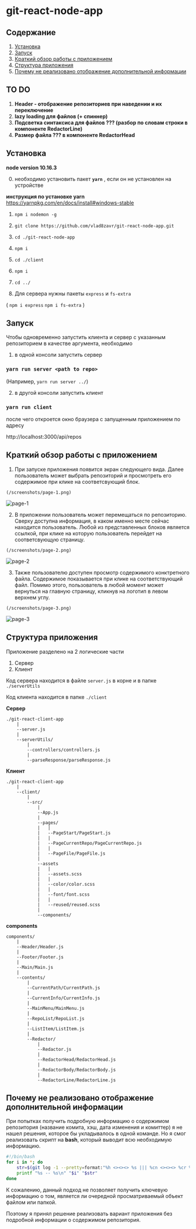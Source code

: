 # git-react-node-app

## Содержание

1. [Установка](#установка)
2. [Запуск](#запуск)
3. [Краткий обзор работы с приложением](#краткий-обзор-работы-с-приложением)
4. [Структура приложения](#структура-приложения)
5. [Почему не реализовано отображение дополнительной информации](#почему-не-реализовано-отображение-дополнительной-информации)

## TO DO

1. **Header - отображение репозиториев при наведении и их переключение**
2. **lazy loading для файлов (+ спиннер)**
3. **Подсветка синтаксиса для файлов ??? (разбор по словам строки в компоненте RedactorLine)**
4. **Размер файла ??? в компоненте RedactorHead**

## Установка

**node version 10.16.3**

0. необходимо установить пакет **`yarn`** , если он не установлен на устройстве

**инструкция по установке yarn** https://yarnpkg.com/en/docs/install#windows-stable

1. `npm i nodemon -g`

2. `git clone https://github.com/vlad8zavr/git-react-node-app.git`
3. `cd ./git-react-node-app`
4. `npm i`
5. `cd ./client`
6. `npm i`
7. `cd ../`

8. Для сервера нужны пакеты `express` и `fs-extra`

(
    `npm i express`
    `npm i fs-extra`
)

## Запуск

Чтобы одновременно запустить клиента и сервер с указанным репозиторием в качестве аргумента, необходимо 

1. в одной консоли запустить сервер

### `yarn run server <path to repo>`

(Например, `yarn run server ../`)

2. в другой консоли запустить клиент

### `yarn run client`

после чего откроется окно браузера с запущенным приложением по адресу

http://localhost:3000/api/repos

## Краткий обзор работы с приложением

1. При запуске приложения появится экран следующего вида. Далее пользователь может выбрать репозиторий и просмотреть его содержимое при клике на соответсвующий блок.

`(/screenshots/page-1.png)`

![page-1](/screenshots/page-1.png)

2. В приложении пользователь может перемещаться по репозиторию. Сверху доступна информация, в каком именно месте сейчас находится пользователь. Любой из представленных блоков является ссылкой, при клике на которую пользователь перейдет на соответсвующую страницу.

`(/screenshots/page-2.png)`

![page-2](/screenshots/page-2.png)

3. Также пользователю доступен просмотр содержимого конктретного файла. Содержимое показывается при клике на соответствующий файл. Помимо этого, пользователь в любой момент может вернуться на главную страницу, кликнув на логотип в левом верхнем углу.

`(/screenshots/page-3.png)`

![page-3](/screenshots/page-3.png)

## Структура приложения

Приложение разделено на 2 логические части

1. Сервер
2. Клиент

Код сервера находится в файле `server.js` в корне и в папке `./serverUtils`

Код клиента находится в папке `./client`

**Сервер**
```
./git-react-client-app
    |
    --server.js
    |
    --serverUtils/
        |
        --controllers/controllers.js
        |
        --parseResponse/parseResponse.js
```

**Клиент**
```
./git-react-client-app
    |
    --client/
        |
        --src/
            |
            --App.js
            |
            --pages/
            |   |
            |   --PageStart/PageStart.js
            |   |
            |   --PageCurrentRepo/PageCurrentRepo.js
            |   |
            |   --PageFile/PageFile.js
            |
            --assets
            |   |
            |   --assets.scss
            |   |
            |   --color/color.scss
            |   |
            |   --font/font.scss
            |   |
            |   --reused/reused.scss
            |
            --components/
```

**components**
```
components/
    |
    --Header/Header.js
    |
    --Footer/Footer.js
    |
    --Main/Main.js
    |
    --contents/
        |
        --CurrentPath/CurrentPath.js
        |
        --CurrentInfo/CurrentInfo.js
        |
        --MainMenu/MainMenu.js
        |
        --RepoList/RepoList.js
        |
        --ListItem/ListItem.js
        |
        --Redactor/
            |
            --Redactor.js
            |
            --RedactorHead/RedactorHead.js
            |
            --RedactorBody/RedactorBody.js
            |
            --RedactorLine/RedactorLine.js
```

## Почему не реализовано отображение дополнительной информации

При попытках получить подробную информацию о содержимом репозитория (название комита, хэш, дата изменения и комиттер) я не нашел решения, которое бы укладывалось в одной команде. Но я смог реализовать скрипт на **bash**, который выводит всю необходимую информацию.

```bash
#!/bin/bash
for i in *; do
    str=$(git log -1 --pretty=format:"%h <><><> %s ||| %cn <><><> %cr %x09" $i)
    printf "%s -- %s\n" "$i" "$str"
done
```

К сожалению, данный подход не позволяет получить ключевую информацию о том, является ли очередной просматриваемый объект файлом или папкой.

Поэтому я принял решение реализовать вариант приложения без подробной информации о содержимом репозитория.
